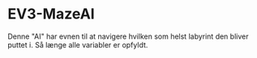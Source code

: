 # EV3-MazeAI
Denne "AI" har evnen til at navigere hvilken som helst labyrint den bliver puttet i. Så længe alle variabler er opfyldt.
